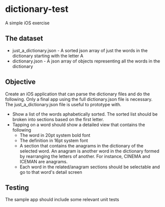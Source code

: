 # dictionary-test
A simple iOS exercise

## The dataset

* just\_a\_dictionary.json - A sorted json array of just the words in the dictionary starting with the letter A
* dictionary.json - A json array of objects representing all the words in the dictionary

## Objective

Create an iOS application that can parse the dictionary files and do the following.  Only a final app using the full dictionary.json file is necessary.  The just\_a\_dictionary.json file is useful to prototype with.

* Show a list of the words aphabetically sorted. The sorted list should be broken into sections based on the first letter.
* Tapping on a word should show a detailed view that contains the following
    * The word in 20pt system bold font
    * The definition in 16pt system font
    * A section that contains the anagrams in the dictionary of the selected word. An anagram is another word in the dictionary formed by rearranging the letters of another.  For instance, CINEMA and ICEMAN are anagrams.
    * Each word in the related/anagram sections should be selectable and go to that word's detail screen

## Testing

The sample app should include some relevant unit tests


